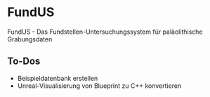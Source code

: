 # FundUS
FundUS - Das Fundstellen-Untersuchungssystem für paläolithische Grabungsdaten

## To-Dos

* Beispieldatenbank erstellen
* Unreal-Visualisierung von Blueprint zu C++ konvertieren
